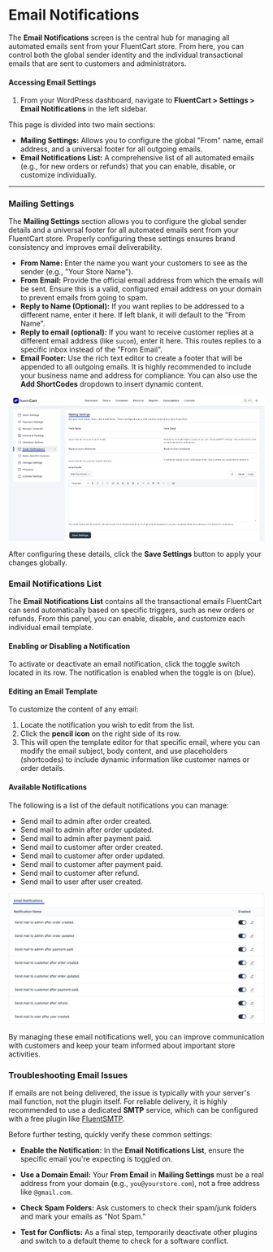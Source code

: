# Email Notifications

The **Email Notifications** screen is the central hub for managing all automated emails sent from your FluentCart store. From here, you can control both the global sender identity and the individual transactional emails that are sent to customers and administrators.

#### Accessing Email Settings

1.  From your WordPress dashboard, navigate to **FluentCart > Settings > Email Notifications** in the left sidebar.

This page is divided into two main sections:

* **Mailing Settings:** Allows you to configure the global "From" name, email address, and a universal footer for all outgoing emails.
* **Email Notifications List:** A comprehensive list of all automated emails (e.g., for new orders or refunds) that you can enable, disable, or customize individually.

---

### Mailing Settings

The **Mailing Settings** section allows you to configure the global sender details and a universal footer for all automated emails sent from your FluentCart store. Properly configuring these settings ensures brand consistency and improves email deliverability.

* **From Name:** Enter the name you want your customers to see as the sender (e.g., "Your Store Name").
* **From Email:** Provide the official email address from which the emails will be sent. Ensure this is a valid, configured email address on your domain to prevent emails from going to spam.
* **Reply to Name (Optional):** If you want replies to be addressed to a different name, enter it here. If left blank, it will default to the "From Name".
* **Reply to email (optional):** If you want to receive customer replies at a different email address (like `sucom`), enter it here. This routes replies to a specific inbox instead of the "From Email".
* **Email Footer:** Use the rich text editor to create a footer that will be appended to all outgoing emails. It is highly recommended to include your business name and address for compliance. You can also use the **Add ShortCodes** dropdown to insert dynamic content.

 ![Screenshot of Mailing Settings](/guide/public/images/settings-configuration/email-notifications/email-notifications-mailing.png)

After configuring these details, click the **Save Settings** button to apply your changes globally.



### Email Notifications List

The **Email Notifications List** contains all the transactional emails FluentCart can send automatically based on specific triggers, such as new orders or refunds. From this panel, you can enable, disable, and customize each individual email template.


#### Enabling or Disabling a Notification

To activate or deactivate an email notification, click the toggle switch located in its row. The notification is enabled when the toggle is on (blue).

#### Editing an Email Template

To customize the content of any email:

1.  Locate the notification you wish to edit from the list.
2.  Click the **pencil icon** on the right side of its row.
3.  This will open the template editor for that specific email, where you can modify the email subject, body content, and use placeholders (shortcodes) to include dynamic information like customer names or order details.

#### Available Notifications

The following is a list of the default notifications you can manage:

* Send mail to admin after order created.
* Send mail to admin after order updated.
* Send mail to admin after payment paid.
* Send mail to customer after order created.
* Send mail to customer after order updated.
* Send mail to customer after payment paid.
* Send mail to customer after refund.
* Send mail to user after user created.

![Screenshot of Mailing Settings](/guide/public/images/settings-configuration/email-notifications/email-notification.png)

By managing these email notifications well, you can improve communication with customers and keep your team informed about important store activities.

### Troubleshooting Email Issues

If emails are not being delivered, the issue is typically with your server's mail function, not the plugin itself. For reliable delivery, it is highly recommended to use a dedicated **SMTP** service, which can be configured with a free plugin like [FluentSMTP](https://fluentsmtp.com).

Before further testing, quickly verify these common settings:

* **Enable the Notification:** In the **Email Notifications List**, ensure the specific email you're expecting is toggled on.

* **Use a Domain Email:** Your **From Email** in **Mailing Settings** must be a real address from your domain (e.g., `you@yourstore.com`), not a free address like `@gmail.com`.

* **Check Spam Folders:** Ask customers to check their spam/junk folders and mark your emails as "Not Spam."

* **Test for Conflicts:** As a final step, temporarily deactivate other plugins and switch to a default theme to check for a software conflict.